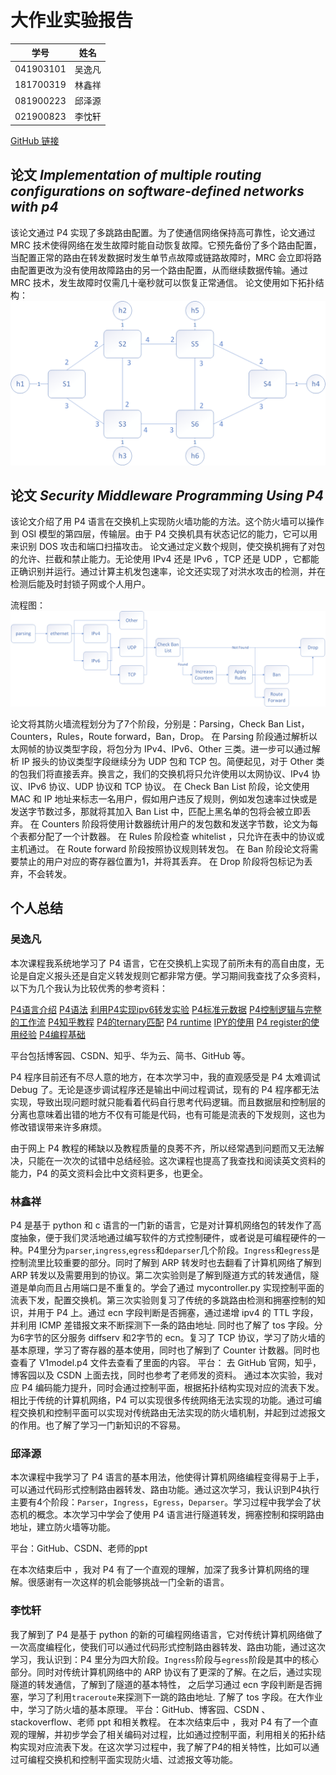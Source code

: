 # 大作业实验报告
| 学号 | 姓名 |
| :---: | :---: |
| 041903101 | 吴逸凡 |
| 181700319 | 林鑫祥 |
| 081900223 | 邱泽源 |
| 021900823 | 李忱轩 |

[GitHub 链接](https://github.com/Luoky76/P4-exercise) 

## 论文 *Implementation of multiple routing configurations on software-defined networks with p4*

  该论文通过 P4 实现了多跳路由配置。为了使通信网络保持高可靠性，论文通过 MRC 技术使得网络在发生故障时能自动恢复故障。它预先备份了多个路由配置，当配置正常的路由在转发数据时发生单节点故障或链路故障时，MRC 会立即将路由配置更改为没有使用故障路由的另一个路由配置，从而继续数据传输。通过 MRC 技术，发生故障时仅需几十毫秒就可以恢复正常通信。
  论文使用如下拓扑结构：
![拓扑结构](.\image\多跳路由\拓扑图.png)


## 论文 *Security Middleware Programming Using P4*

  该论文介绍了用 P4 语言在交换机上实现防火墙功能的方法。这个防火墙可以操作到 OSI 模型的第四层，传输层。由于 P4 交换机具有状态记忆的能力，它可以用来识别 DOS 攻击和端口扫描攻击。
  论文通过定义数个规则，使交换机拥有了对包的允许、拦截和禁止能力。无论使用 IPv4 还是 IPv6 ，TCP 还是 UDP ，它都能正确识别并运行。通过计算主机发包速率，论文还实现了对洪水攻击的检测，并在检测后能及时封锁子网或个人用户。

流程图：
![流程图](.\image\防火墙\流程图.png)

  论文将其防火墙流程划分为了7个阶段，分别是：Parsing，Check Ban List，Counters，Rules，Route forward，Ban，Drop。
  在 Parsing 阶段通过解析以太网帧的协议类型字段，将包分为 IPv4、IPv6、Other 三类。进一步可以通过解析 IP 报头的协议类型字段继续分为 UDP 包和 TCP 包。简便起见，对于 Other 类的包我们将直接丢弃。换言之，我们的交换机将只允许使用以太网协议、IPv4 协议、IPv6 协议、UDP 协议和 TCP 协议。
  在 Check Ban List 阶段，论文使用 MAC 和 IP 地址来标志一名用户，假如用户违反了规则，例如发包速率过快或是发送字节数过多，那就将其加入 Ban List 中，匹配上黑名单的包将会被立即丢弃。
  在 Counters 阶段将使用计数器统计用户的发包数和发送字节数，论文为每个表都分配了一个计数器。
  在 Rules 阶段检查 whitelist ，只允许在表中的协议或主机通过。
  在 Route forward 阶段按照协议规则转发包。
  在 Ban 阶段论文将需要禁止的用户对应的寄存器位置为1，并将其丢弃。
  在 Drop 阶段将包标记为丢弃，不会转发。

## 个人总结
### 吴逸凡
本次课程我系统地学习了 P4 语言，它在交换机上实现了前所未有的高自由度，无论是自定义报头还是自定义转发规则它都非常方便。学习期间我查找了众多资料，以下为几个我认为比较优秀的参考资料：

[P4语言介绍](https://yeya24.github.io/post/p4/) [P4语法](https://www.cnblogs.com/pullself/p/10383343.html) [利用P4实现ipv6转发实验](https://www.cnblogs.com/pullself/p/10418743.html) [P4标准元数据](https://www.jianshu.com/p/044761dc2ea9) [P4控制逻辑与完整的工作流](https://zhuanlan.zhihu.com/p/347282455) [P4知乎教程](https://www.zhihu.com/people/yaoj-x/posts) [P4的ternary匹配](https://blog.csdn.net/qq_41854763/article/details/105383669) [P4 runtime](https://blog.csdn.net/qq_33681684/article/details/123646883) [IPY的使用](https://www.cnblogs.com/cherishry/p/5916935.html) [P4 register的使用经验](https://www.codenong.com/cs106538990/) [P4编程基础](https://bbs.huaweicloud.com/blogs/detail/288890)

平台包括博客园、CSDN、知乎、华为云、简书、GitHub 等。

P4 程序目前还有不尽人意的地方，在本次学习中，我的直观感受是 P4 太难调试 Debug 了。无论是逐步调试程序还是输出中间过程调试，现有的 P4 程序都无法实现，导致出现问题时就只能看着代码自行思考代码逻辑。而且数据层和控制层的分离也意味着出错的地方不仅有可能是代码，也有可能是流表的下发规则，这也为修改错误带来许多麻烦。

由于网上 P4 教程的稀缺以及教程质量的良莠不齐，所以经常遇到问题而又无法解决，只能在一次次的试错中总结经验。这次课程也提高了我查找和阅读英文资料的能力，P4 的英文资料会比中文资料更多，也更全。

### 林鑫祥
P4 是基于 python 和 c 语言的一门新的语言，它是对计算机网络包的转发作了高度抽象，便于我们灵活地通过编写软件的方式控制硬件，或者说是可编程硬件的一种。P4里分为`parser`,`ingress`,`egress`和`deparser`几个阶段。`Ingress`和`egress`是控制流里比较重要的部分。同时了解到 ARP 转发时也去翻看了计算机网络了解到 ARP 转发以及需要用到的协议。第二次实验则是了解到隧道方式的转发通信，隧道是单向而且占用端口是不重复的。学会了通过 mycontroller.py 实现控制平面的流表下发，配置交换机。第三次实验则复习了传统的多跳路由检测和拥塞控制的知识，并用于 P4 上。通过 ecn 字段判断是否拥塞，通过递增 ipv4 的 TTL 字段，并利用 ICMP 差错报文来不断探测下一条的路由地址. 同时也了解了 tos 字段。分为6字节的区分服务 diffserv 和2字节的 ecn。复习了 TCP 协议，学习了防火墙的基本原理，学习了寄存器的基本使用，同时也了解到了 Counter 计数器。同时也查看了 V1model.p4 文件去查看了里面的内容。
平台： 去 GitHub 官网，知乎，博客园以及 CSDN 上面去找，同时也参考了老师发的资料。
通过本次实验，我对应 P4 编码能力提升，同时会通过控制平面，根据拓扑结构实现对应的流表下发。相比于传统的计算机网络，P4 可以实现很多传统网络无法实现的功能。通过可编程交换机和控制平面可以实现对传统路由无法实现的防火墙机制，并起到过滤报文的作用。也了解了学习一门新知识的不容易。

### 邱泽源
本次课程中我学习了 P4 语言的基本用法，他使得计算机网络编程变得易于上手，可以通过代码形式控制路由器转发、路由功能。通过这次学习，我认识到P4执行主要有4个阶段：`Parser`，`Ingress`，`Egress`，`Deparser`。学习过程中我学会了状态机的概念。本次学习中学会了使用 P4 语言进行隧道转发，拥塞控制和探明路由地址，建立防火墙等功能。

平台：GitHub、CSDN、老师的ppt

在本次结束后中 ，我对 P4 有了一个直观的理解，加深了我多计算机网络的理解。很感谢有一次这样的机会能够挑战一门全新的语言。

### 李忱轩
我了解到了 P4 是基于 python 的新的可编程网络语言，它对传统计算机网络做了一次高度编程化，使我们可以通过代码形式控制路由器转发、路由功能，通过这次学习，我认识到：P4 里分为四大阶段。`Ingress`阶段与`egress`阶段是其中的核心部分。同时对传统计算机网络中的 ARP 协议有了更深的了解。在之后，通过实现隧道的转发通信，了解到了隧道的基本特性， 之后学习通过 ecn 字段判断是否拥塞，学习了利用`traceroute`来探测下一跳的路由地址. 了解了 tos 字段。在大作业中，学习了防火墙的基本原理。
平台：GitHub、博客园、CSDN 、stackoverflow、老师 ppt 和相关教程。
在本次结束后中 ，我对 P4 有了一个直观的理解，并初步学会了相关编码对过程，比如通过控制平面，利用相关的拓扑结构实现对应流表下发。在这次学习过程中，我了解了P4的相关特性，比如可以通过可编程交换机和控制平面实现防火墙、过滤报文等功能。

